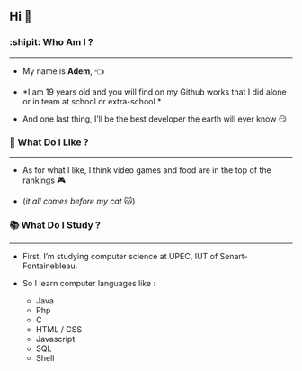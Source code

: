 ## Hi  👋


### :shipit: Who Am I ? 
---

* My name is **Adem**, :point_left:

* *I am 19 years old and you will find on my Github works that I did alone or in team at school or extra-school * 

* And one last thing, I’ll be the best developer the earth will ever know :smirk:



### 💫 What Do I Like ?
---

* As for what I like, I think video games and food are in the top of the rankings :video_game:

* (*it all comes before my cat* :cat:) 



### 📚 What Do I Study ?
---

* First, I’m studying computer science at UPEC, IUT of Senart-Fontainebleau.

* So I learn computer languages like :

  + Java
  + Php
  + C
  + HTML / CSS
  + Javascript
  + SQL
  + Shell

